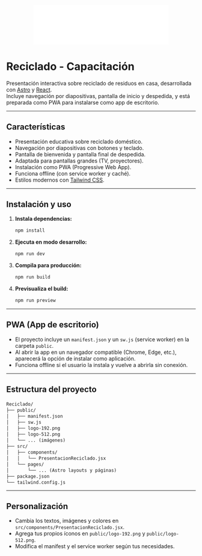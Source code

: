 <p align="center">
  <img src="public/logo.png" alt="Logo TREDI ARGENTINA" width="360" />
</p>

# Reciclado - Capacitación

Presentación interactiva sobre reciclado de residuos en casa, desarrollada con [Astro](https://astro.build/) y [React](https://react.dev/).  
Incluye navegación por diapositivas, pantalla de inicio y despedida, y está preparada como PWA para instalarse como app de escritorio.

---

## Características

- Presentación educativa sobre reciclado doméstico.
- Navegación por diapositivas con botones y teclado.
- Pantalla de bienvenida y pantalla final de despedida.
- Adaptada para pantallas grandes (TV, proyectores).
- Instalación como PWA (Progressive Web App).
- Funciona offline (con service worker y caché).
- Estilos modernos con [Tailwind CSS](https://tailwindcss.com/).

---

## Instalación y uso

1. **Instala dependencias:**

   ```bash
   npm install
   ```

2. **Ejecuta en modo desarrollo:**

   ```bash
   npm run dev
   ```

3. **Compila para producción:**

   ```bash
   npm run build
   ```

4. **Previsualiza el build:**
   ```bash
   npm run preview
   ```

---

## PWA (App de escritorio)

- El proyecto incluye un `manifest.json` y un `sw.js` (service worker) en la carpeta `public`.
- Al abrir la app en un navegador compatible (Chrome, Edge, etc.), aparecerá la opción de instalar como aplicación.
- Funciona offline si el usuario la instala y vuelve a abrirla sin conexión.

---

## Estructura del proyecto

```
Reciclado/
├── public/
│   ├── manifest.json
│   ├── sw.js
│   ├── logo-192.png
│   ├── logo-512.png
│   └── ... (imágenes)
├── src/
│   ├── components/
│   │   └── PresentacionReciclado.jsx
│   └── pages/
│       └── ... (Astro layouts y páginas)
├── package.json
└── tailwind.config.js
```

---

## Personalización

- Cambia los textos, imágenes y colores en `src/components/PresentacionReciclado.jsx`.
- Agrega tus propios íconos en `public/logo-192.png` y `public/logo-512.png`.
- Modifica el manifest y el service worker según tus necesidades.

